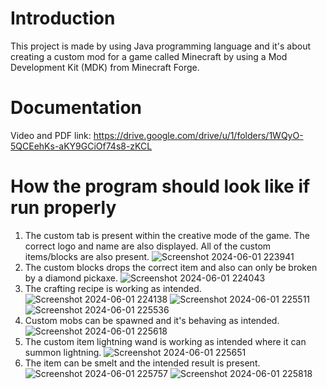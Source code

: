 # Introduction
This project is made by using Java programming language and it's about creating a custom mod for a game called Minecraft by using a Mod Development Kit (MDK) from Minecraft Forge.

# Documentation
Video and PDF link: https://drive.google.com/drive/u/1/folders/1WQyO-5QCEehKs-aKY9GCiOf74s8-zKCL

# How the program should look like if run properly

1. The custom tab is present within the creative mode of the game. The correct logo and name are also displayed. All of the custom items/blocks are also present.
![Screenshot 2024-06-01 223941](https://github.com/esojas/OOP-Final-Project-MC-mod/assets/144889670/5d479855-3e4a-49b0-aed0-b8ee91d966e8)
2. The custom blocks drops the correct item and also can only be broken by a diamond pickaxe.
![Screenshot 2024-06-01 224043](https://github.com/esojas/OOP-Final-Project-MC-mod/assets/144889670/ad089b51-c073-4b42-96b5-14553193856e)
3. The crafting recipe is working as intended.
![Screenshot 2024-06-01 224138](https://github.com/esojas/OOP-Final-Project-MC-mod/assets/144889670/c82c2c8c-9822-4228-af9a-ea102c01f608)
![Screenshot 2024-06-01 225511](https://github.com/esojas/OOP-Final-Project-MC-mod/assets/144889670/7951b25e-eb9f-4d2d-95b8-61e10504fbd3)
![Screenshot 2024-06-01 225536](https://github.com/esojas/OOP-Final-Project-MC-mod/assets/144889670/4df1dccb-a62a-4b76-bea7-ac39d9bc20b2)
4. Custom mobs can be spawned and it's behaving as intended.
![Screenshot 2024-06-01 225618](https://github.com/esojas/OOP-Final-Project-MC-mod/assets/144889670/21a122f4-866a-447c-a588-06bc3ed2a7d8)
5. The custom item lightning wand is working as intended where it can summon lightning.
![Screenshot 2024-06-01 225651](https://github.com/esojas/OOP-Final-Project-MC-mod/assets/144889670/da4d8326-c83b-4943-8db6-bd1049ba770e)
6. The item can be smelt and the intended result is present.
![Screenshot 2024-06-01 225757](https://github.com/esojas/OOP-Final-Project-MC-mod/assets/144889670/1ab6a54e-3d01-4702-bd08-ca865f9db913)
![Screenshot 2024-06-01 225818](https://github.com/esojas/OOP-Final-Project-MC-mod/assets/144889670/d1745587-7724-42ae-9418-468923570d3c)



